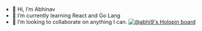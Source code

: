 - 👋 Hi, I’m Abhinav
- 🌱 I’m currently learning React and Go Lang
- 💞️ I’m looking to collaborate on anything I can.
[![@abhi9's Holopin board](https://holopin.me/abhi9)](https://holopin.io/@abhi9)

<!---
abhi9decodes/abhi9decodes is a ✨ special ✨ repository because its `README.md` (this file) appears on your GitHub profile.
You can click the Preview link to take a look at your changes.
--->
